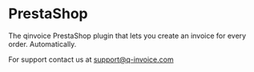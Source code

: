 PrestaShop
==========

The qinvoice PrestaShop plugin that lets you create an invoice for every order. Automatically.

For support contact us at support@q-invoice.com